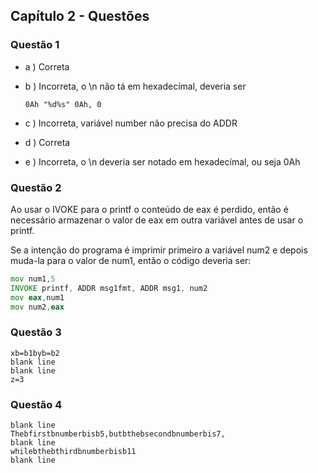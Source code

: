 ## Capítulo 2 - Questões

### Questão 1

- a )  Correta

- b ) Incorreta, o \n não tá em hexadecímal, deveria ser 

     `0Ah "%d%s" 0Ah, 0`

- c ) Incorreta, variável number não precisa do ADDR 

- d ) Correta

- e ) Incorreta, o \n deveria ser notado em hexadecímal, ou seja 0Ah

### Questão 2


Ao usar o IVOKE para o printf o conteúdo de eax é perdido, então é necessário armazenar o valor de eax em outra variável antes de usar o printf.

Se a intenção do programa é imprimir primeiro a variável num2 e depois muda-la para o valor de num1, então o código deveria ser:

```asm
mov num1,5
INVOKE printf, ADDR msg1fmt, ADDR msg1, num2
mov eax,num1
mov num2,eax
```

### Questão 3

```
xb=b1byb=b2
blank line
blank line
z=3
```

### Questão 4

```
blank line
Thebfirstbnumberbisb5,butbthebsecondbnumberbis7,
blank line
whilebthebthirdbnumberbisb11
blank line
```